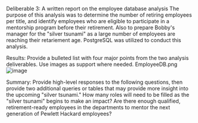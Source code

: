 Deliberable 3: A written report on the employee database analysis
The purpose of this analysis was to determine the number of retiring employees per title, and identify employees who are eligible to participate in a mentorship program before their retirement. Also to prepare Bobby's manager for the "silver tsunami" as a large number of employees are reaching their retariement age. PostgreSQL was utilized to conduct this analysis.

Results: Provide a bulleted list with four major points from the two analysis deliverables. Use images as support where needed.
EmployeeDB.png
![image](https://user-images.githubusercontent.com/79559910/117556682-7fe0de80-b039-11eb-8d5e-7ef108719a93.png)

Summary: Provide high-level responses to the following questions, then provide two additional queries or tables that may provide more insight into the upcoming "silver tsunami."
How many roles will need to be filled as the "silver tsunami" begins to make an impact?
Are there enough qualified, retirement-ready employees in the departments to mentor the next generation of Pewlett Hackard employees?
